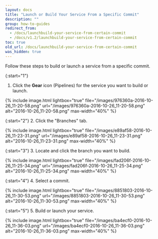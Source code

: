 ```yaml
---
layout: docs
title: "Launch or Build Your Service From a Specific Commit"
description: ""
group: how-to-guides
redirect_from:
  - /docs/launchbuild-your-service-from-certain-commit
  - /docs/v1.2/launchbuild-your-service-from-certain-commit
toc: true
old_url: /docs/launchbuild-your-service-from-certain-commit
was_hidden: true
---
```

Follow these steps to build or launch a service from a specific commit.

{:start="1"}
1. Click the **Gear** icon (Pipelines) for the service you want to build or launch.

{% include image.html 
lightbox="true" 
file="/images/976360a-2016-10-26_11-20-58.png" 
url="/images/976360a-2016-10-26_11-20-58.png"
alt="2016-10-26_11-20-58.png"
max-width="40%"
%}

{:start="2"}
2. Click the "Branches" tab.

{% include image.html 
lightbox="true" 
file="/images/e89af58-2016-10-26_11-23-31.png" 
url="/images/e89af58-2016-10-26_11-23-31.png"
alt="2016-10-26_11-23-31.png"
max-width="40%"
%}

{:start="3"}
3. Locate and click the branch you want to build.

{% include image.html 
lightbox="true" 
file="/images/fad206f-2016-10-26_11-25-34.png" 
url="/images/fad206f-2016-10-26_11-25-34.png"
alt="2016-10-26_11-25-34.png"
max-width="40%"
%}

{:start="4"}
4. Select a commit.

{% include image.html 
lightbox="true" 
file="/images/8851803-2016-10-26_11-30-53.png" 
url="/images/8851803-2016-10-26_11-30-53.png"
alt="2016-10-26_11-30-53.png"
max-width="40%"
%}

{:start="5"}
5. Build or launch your service.

{% include image.html 
lightbox="true" 
file="/images/ba4ecf0-2016-10-26_11-36-03.png" 
url="/images/ba4ecf0-2016-10-26_11-36-03.png"
alt="2016-10-26_11-36-03.png"
max-width="40%"
%}
